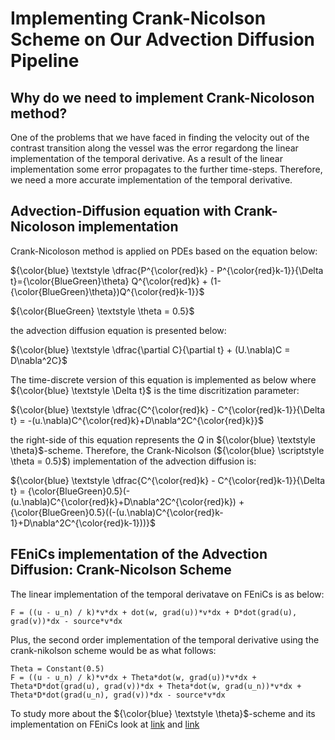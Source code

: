 # Implementing Crank-Nicolson Scheme on Our Advection Diffusion Pipeline
## Why do we need to implement Crank-Nicoloson method?
One of the problems that we have faced in finding the velocity out of the contrast transition along the vessel was the error regardong the linear implementation of the temporal derivative. As a result of the linear implementation some error propagates to the further time-steps. Therefore, we need a more accurate implementation of the temporal derivative.
## Advection-Diffusion equation with Crank-Nicoloson implementation
Crank-Nicoloson method is applied on PDEs based on the equation below:

${\color{blue} \textstyle \dfrac{P^{\color{red}k} - P^{\color{red}k-1}}{\Delta t}={\color{BlueGreen}\theta} Q^{\color{red}k} + (1-{\color{BlueGreen}\theta})Q^{\color{red}k-1}}$

${\color{BlueGreen} \textstyle \theta = 0.5}$

the advection diffusion equation is presented below:

${\color{blue} \textstyle \dfrac{\partial C}{\partial t} + (U.\nabla)C = D\nabla^2C}$

The time-discrete version of this equation is implemented as below where ${\color{blue} \textstyle \Delta t}$ is the time discritization parameter:

${\color{blue} \textstyle \dfrac{C^{\color{red}k} - C^{\color{red}k-1}}{\Delta t} = -(u.\nabla)C^{\color{red}k}+D\nabla^2C^{\color{red}k}}$

the right-side of this equation represents the $Q$ in ${\color{blue} \textstyle \theta}$-scheme. Therefore, the Crank-Nicolson (${\color{blue} \scriptstyle \theta = 0.5}$) implementation of the advection diffusion is:

${\color{blue} \textstyle \dfrac{C^{\color{red}k} - C^{\color{red}k-1}}{\Delta t} = {\color{BlueGreen}0.5}(-(u.\nabla)C^{\color{red}k}+D\nabla^2C^{\color{red}k}) + {\color{BlueGreen}0.5}((-(u.\nabla)C^{\color{red}k-1}+D\nabla^2C^{\color{red}k-1}))}$

## FEniCs implementation of the Advection Diffusion: Crank-Nicolson Scheme

The linear implementation of the temporal derivatave on FEniCs is as below:

```
F = ((u - u_n) / k)*v*dx + dot(w, grad(u))*v*dx + D*dot(grad(u), grad(v))*dx - source*v*dx
```

Plus, the second order implementation of the temporal derivative using the crank-nikolson scheme would be as what follows:

```
Theta = Constant(0.5)
F = ((u - u_n) / k)*v*dx + Theta*dot(w, grad(u))*v*dx + Theta*D*dot(grad(u), grad(v))*dx + Theta*dot(w, grad(u_n))*v*dx + Theta*D*dot(grad(u_n), grad(v))*dx - source*v*dx
```

To study more about the ${\color{blue} \textstyle \theta}$-scheme and its implementation on FEniCs look at [link](https://home.simula.no/~hpl/homepage/fenics-tutorial/release-1.0-nonabla/webm/timedep.html) and [link](https://en.wikipedia.org/wiki/Crank–Nicolson_method)
